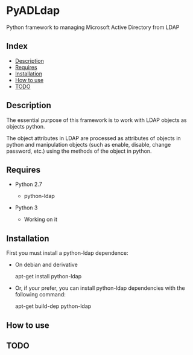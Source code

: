 # PyADLdap
Python framework to managing Microsoft Active Directory from LDAP

## Index
- [Description](#description)
- [Requires](#requires)
- [Installation](#installation)
- [How to use](#how-to-use)
- [TODO](#todo)

## Description
The essential purpose of this framework is to work with LDAP objects as objects python.

The object attributes in LDAP are processed as attributes of objects in python and manipulation objects (such as enable, disable, change password, etc.) using the methods of the object in python.

## Requires

- Python 2.7
  - python-ldap

- Python 3
  - Working on it 

## Installation

First you must install a python-ldap dependence:

  - On debian and derivative
  
      apt-get install python-ldap

  - Or, if your prefer, you can install python-ldap dependencies with the following command:
  
      apt-get build-dep python-ldap

  
## How to use

## TODO

